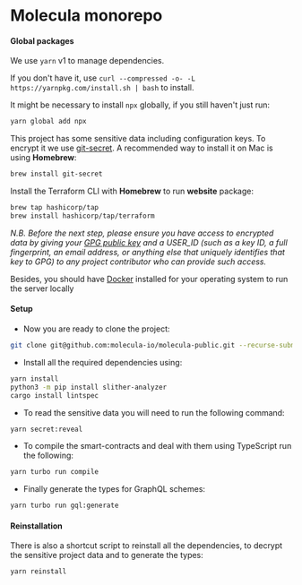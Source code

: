 # Molecula monorepo

#### Global packages

We use `yarn` v1 to manage dependencies.

If you don't have it, use `curl --compressed -o- -L https://yarnpkg.com/install.sh | bash` to install.

It might be necessary to install `npx` globally, if you still haven't just run:

```sh
yarn global add npx
```

This project has some sensitive data including configuration keys. To encrypt it we use [git-secret](https://git-secret.io). A recommended way to install it on Mac is using **Homebrew**:

```sh
brew install git-secret
```

Install the Terraform CLI with **Homebrew** to run **website** package:

```sh
brew tap hashicorp/tap
brew install hashicorp/tap/terraform
```

_N.B. Before the next step, please ensure you have access to encrypted data by giving your [GPG public key](https://docs.github.com/en/authentication/managing-commit-signature-verification/generating-a-new-gpg-key) and a USER_ID (such as a key ID, a full fingerprint, an email address, or anything else that uniquely identifies that key to GPG) to any project contributor who can provide such access._

Besides, you should have [Docker](https://hub.docker.com/) installed for your operating system to run the server locally

#### Setup

-   Now you are ready to clone the project:

```sh
git clone git@github.com:molecula-io/molecula-public.git --recurse-submodules
```

-   Install all the required dependencies using:

```sh
yarn install
python3 -m pip install slither-analyzer
cargo install lintspec
```

-   To read the sensitive data you will need to run the following command:

```sh
yarn secret:reveal
```

-   To compile the smart-contracts and deal with them using TypeScript run the following:

```sh
yarn turbo run compile
```

-   Finally generate the types for GraphQL schemes:

```sh
yarn turbo run gql:generate
```

#### Reinstallation

There is also a shortcut script to reinstall all the dependencies, to decrypt the sensitive project data and to generate the types:

```sh
yarn reinstall
```
